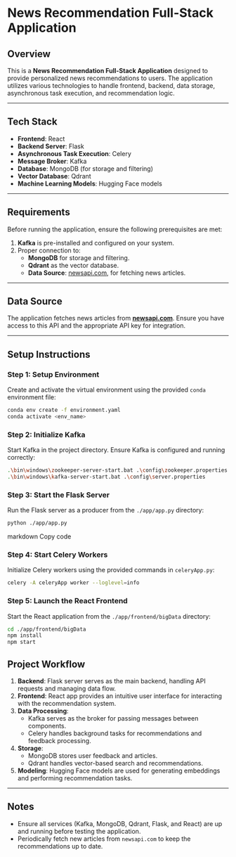 # News Recommendation Full-Stack Application

## Overview
This is a **News Recommendation Full-Stack Application** designed to provide personalized news recommendations to users. The application utilizes various technologies to handle frontend, backend, data storage, asynchronous task execution, and recommendation logic.

---

## Tech Stack
- **Frontend**: React
- **Backend Server**: Flask
- **Asynchronous Task Execution**: Celery
- **Message Broker**: Kafka
- **Database**: MongoDB (for storage and filtering)
- **Vector Database**: Qdrant
- **Machine Learning Models**: Hugging Face models

---

## Requirements
Before running the application, ensure the following prerequisites are met:
1. **Kafka** is pre-installed and configured on your system.
2. Proper connection to:
   - **MongoDB** for storage and filtering.
   - **Qdrant** as the vector database.
   - **Data Source**: [newsapi.com](https://newsapi.com), for fetching news articles.

---

## Data Source
The application fetches news articles from **[newsapi.com](https://newsapi.com)**. Ensure you have access to this API and the appropriate API key for integration.

---

## Setup Instructions

### Step 1: Setup Environment 
Create and activate the virtual environment using the provided `conda` environment file:
```bash
conda env create -f environment.yaml
conda activate <env_name>
```

### Step 2: Initialize Kafka

Start Kafka in the project directory. Ensure Kafka is configured and running correctly:
```bash
.\bin\windows\zookeeper-server-start.bat .\config\zookeeper.properties
.\bin\windows\kafka-server-start.bat .\config\server.properties
```
### Step 3: Start the Flask Server

Run the Flask server as a producer from the `./app/app.py` directory:
```bash
python ./app/app.py
```


markdown
Copy code
### Step 4: Start Celery Workers

Initialize Celery workers using the provided commands in `celeryApp.py`:
```bash
celery -A celeryApp worker --loglevel=info
```

### Step 5: Launch the React Frontend

Start the React application from the `./app/frontend/bigData` directory:
```bash
cd ./app/frontend/bigData
npm install
npm start
```

## Project Workflow

1. **Backend**: Flask server serves as the main backend, handling API requests and managing data flow.
2. **Frontend**: React app provides an intuitive user interface for interacting with the recommendation system.
3. **Data Processing**:
   - Kafka serves as the broker for passing messages between components.
   - Celery handles background tasks for recommendations and feedback processing.
4. **Storage**:
   - MongoDB stores user feedback and articles.
   - Qdrant handles vector-based search and recommendations.
5. **Modeling**: Hugging Face models are used for generating embeddings and performing recommendation tasks.

---

## Notes

- Ensure all services (Kafka, MongoDB, Qdrant, Flask, and React) are up and running before testing the application.
- Periodically fetch new articles from `newsapi.com` to keep the recommendations up to date.

